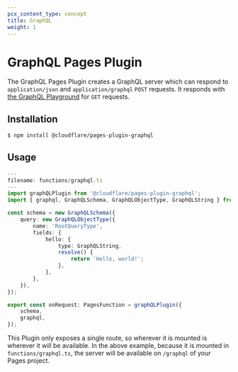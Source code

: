 ```yaml
---
pcx_content_type: concept
title: GraphQL
weight: 1
---
```


# GraphQL Pages Plugin

The GraphQL Pages Plugin creates a GraphQL server which can respond to `application/json` and `application/graphql` `POST` requests. It responds with [the GraphQL Playground](https://github.com/graphql/graphql-playground) for `GET` requests.

## Installation

```sh
$ npm install @cloudflare/pages-plugin-graphql
```

## Usage

```ts
---
filename: functions/graphql.ts
---
import graphQLPlugin from '@cloudflare/pages-plugin-graphql';
import { graphql, GraphQLSchema, GraphQLObjectType, GraphQLString } from 'graphql';

const schema = new GraphQLSchema({
	query: new GraphQLObjectType({
		name: 'RootQueryType',
		fields: {
			hello: {
				type: GraphQLString,
				resolve() {
					return 'Hello, world!';
				},
			},
		},
	}),
});

export const onRequest: PagesFunction = graphQLPlugin({
	schema,
	graphql,
});
```

This Plugin only exposes a single route, so wherever it is mounted is wherever it will be available. In the above example, because it is mounted in `functions/graphql.ts`, the server will be available on `/graphql` of your Pages project.
